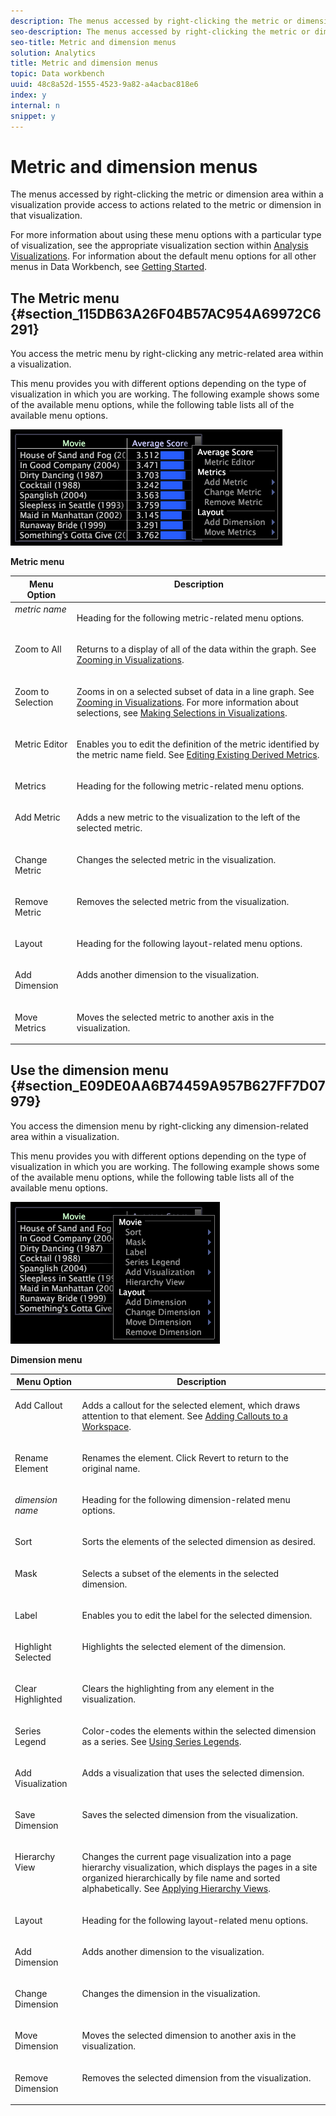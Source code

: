 ```yaml
---
description: The menus accessed by right-clicking the metric or dimension area within a visualization provide access to actions related to the metric or dimension in that visualization.
seo-description: The menus accessed by right-clicking the metric or dimension area within a visualization provide access to actions related to the metric or dimension in that visualization.
seo-title: Metric and dimension menus
solution: Analytics
title: Metric and dimension menus
topic: Data workbench
uuid: 48c8a52d-1555-4523-9a82-a4acbac818e6
index: y
internal: n
snippet: y
---
```


# Metric and dimension menus

The menus accessed by right-clicking the metric or dimension area within a visualization provide access to actions related to the metric or dimension in that visualization.

 For more information about using these menu options with a particular type of visualization, see the appropriate visualization section within [Analysis Visualizations](../../data-workbench-client/c-analysis-vis/c-analysis-vis.md#concept_CB5B9716D3404B2B888A55B3EFEC1FA5). For information about the default menu options for all other menus in Data Workbench, see [Getting Started](../../data-workbench-client/c-get-started/c-get-started.md#concept_CFA6B7A2AFB54A04809BFEFE169D2954).

## The Metric menu {#section_115DB63A26F04B57AC954A69972C6291}

You access the metric menu by right-clicking any metric-related area within a visualization.

This menu provides you with different options depending on the type of visualization in which you are working. The following example shows some of the available menu options, while the following table lists all of the available menu options.

![](assets/mnu_Metric.png)

<table id="table_81EFAC2D754843DD98C2DDF81A35A2B4"> 
 <desc> 
  <b>Metric menu </b> 
 </desc> 
 <thead> 
  <tr valign="top"> 
   <th colname="col1" class="entry"> Menu Option </th> 
   <th colname="col2" class="entry"> Description </th> 
  </tr> 
 </thead>
 <tbody> 
  <tr valign="top"> 
   <td colname="col1"> <i>metric name</i> </td> 
   <td colname="col2"> <p>Heading for the following metric-related menu options. </p> </td> 
  </tr> 
  <tr valign="top"> 
   <td colname="col1" align="left"> <p>Zoom to All </p> </td> 
   <td colname="col2"> <p>Returns to a display of all of the data within the graph. See <a href="../../data-workbench-client/c-vis/c-zoom-vis.md#concept_7E33670BB5344F78A316F1A84CC20530" format="dita" scope="local"> Zooming in Visualizations</a>. </p> </td> 
  </tr> 
  <tr valign="top"> 
   <td colname="col1"> <p>Zoom to Selection </p> </td> 
   <td colname="col2"> <p>Zooms in on a selected subset of data in a line graph. See <a href="../../data-workbench-client/c-vis/c-zoom-vis.md#concept_7E33670BB5344F78A316F1A84CC20530" format="dita" scope="local"> Zooming in Visualizations</a>. For more information about selections, see <a href="../../data-workbench-client/c-vis/c-sel-vis/c-sel-vis.md#concept_012870EC22C7476E9AFBF3B8B2515746" format="dita" scope="local"> Making Selections in Visualizations</a>. </p> </td> 
  </tr> 
  <tr valign="top"> 
   <td colname="col1"> <p>Metric Editor </p> </td> 
   <td colname="col2"> <p>Enables you to edit the definition of the metric identified by the metric name field. See <a href="../../data-workbench-client/c-admin-intrf/c-prof-mgr/c-drvd-mtrcs.md#section_DB6D924CF4E14BCC8D57CFE1059FC797" format="dita" scope="local"> Editing Existing Derived Metrics</a>. </p> </td> 
  </tr> 
  <tr valign="top"> 
   <td colname="col1"> <p>Metrics </p> </td> 
   <td colname="col2"> <p>Heading for the following metric-related menu options. </p> </td> 
  </tr> 
  <tr valign="top"> 
   <td colname="col1"> <p>Add Metric </p> </td> 
   <td colname="col2"> <p>Adds a new metric to the visualization to the left of the selected metric. </p> </td> 
  </tr> 
  <tr valign="top"> 
   <td colname="col1"> <p>Change Metric </p> </td> 
   <td colname="col2"> <p>Changes the selected metric in the visualization. </p> </td> 
  </tr> 
  <tr valign="top"> 
   <td colname="col1"> <p>Remove Metric </p> </td> 
   <td colname="col2"> <p>Removes the selected metric from the visualization. </p> </td> 
  </tr> 
  <tr valign="top"> 
   <td colname="col1"> <p>Layout </p> </td> 
   <td colname="col2"> <p>Heading for the following layout-related menu options. </p> </td> 
  </tr> 
  <tr valign="top"> 
   <td colname="col1"> <p>Add Dimension </p> </td> 
   <td colname="col2"> <p>Adds another dimension to the visualization. </p> </td> 
  </tr> 
  <tr valign="top"> 
   <td colname="col1"> <p>Move Metrics </p> </td> 
   <td colname="col2"> <p>Moves the selected metric to another axis in the visualization. </p> </td> 
  </tr> 
 </tbody> 
</table>

## Use the dimension menu {#section_E09DE0AA6B74459A957B627FF7D07979}

You access the dimension menu by right-clicking any dimension-related area within a visualization.

This menu provides you with different options depending on the type of visualization in which you are working. The following example shows some of the available menu options, while the following table lists all of the available menu options.

![](assets/mnu_Dimension.png)

<table id="table_D8BB675B710B48A783B1C9EB206033E9"> 
 <desc> 
  <b>Dimension menu </b> 
 </desc> 
 <thead> 
  <tr valign="top"> 
   <th colname="col1" class="entry"> Menu Option </th> 
   <th colname="col2" class="entry"> Description </th> 
  </tr> 
 </thead>
 <tbody> 
  <tr valign="top"> 
   <td colname="col1"> <p>Add Callout </p> </td> 
   <td colname="col2"> <p>Adds a callout for the selected element, which draws attention to that element. See <a href="../../data-workbench-client/c-vis/c-call-wkspc.md#concept_212B09E763044D938987B4A9C658ADC0" format="dita" scope="local"> Adding Callouts to a Workspace</a>. </p> </td> 
  </tr> 
  <tr valign="top"> 
   <td colname="col1"> <p>Rename Element </p> </td> 
   <td colname="col2"> <p>Renames the element. Click <span class="uicontrol"> Revert</span> to return to the original name. </p> </td> 
  </tr> 
  <tr valign="top"> 
   <td colname="col1"> <p><i>dimension name</i> </p> </td> 
   <td colname="col2"> <p>Heading for the following dimension-related menu options. </p> </td> 
  </tr> 
  <tr valign="top"> 
   <td colname="col1"> <p>Sort </p> </td> 
   <td colname="col2"> <p>Sorts the elements of the selected dimension as desired. </p> </td> 
  </tr> 
  <tr valign="top"> 
   <td colname="col1"> <p>Mask </p> </td> 
   <td colname="col2"> <p>Selects a subset of the elements in the selected dimension. </p> </td> 
  </tr> 
  <tr valign="top"> 
   <td colname="col1"> <p>Label </p> </td> 
   <td colname="col2"> <p>Enables you to edit the label for the selected dimension. </p> </td> 
  </tr> 
  <tr valign="top"> 
   <td colname="col1"> <p>Highlight Selected </p> </td> 
   <td colname="col2"> <p>Highlights the selected element of the dimension. </p> </td> 
  </tr> 
  <tr valign="top"> 
   <td colname="col1"> <p>Clear Highlighted </p> </td> 
   <td colname="col2"> <p>Clears the highlighting from any element in the visualization. </p> </td> 
  </tr> 
  <tr valign="top"> 
   <td colname="col1"> <p>Series Legend </p> </td> 
   <td colname="col2"> <p>Color-codes the elements within the selected dimension as a series. See <a href="../../data-workbench-client/c-analysis-vis/c-tables/c-srs-leg.md#concept_C48042A705524BC4B63CD6F24874CC12" format="dita" scope="local"> Using Series Legends</a>. </p> </td> 
  </tr> 
  <tr valign="top"> 
   <td colname="col1"> <p>Add Visualization </p> </td> 
   <td colname="col2"> <p>Adds a visualization that uses the selected dimension. </p> </td> 
  </tr> 
  <tr valign="top"> 
   <td colname="col1"> <p>Save Dimension </p> </td> 
   <td colname="col2"> <p>Saves the selected dimension from the visualization. </p> </td> 
  </tr> 
  <tr valign="top"> 
   <td colname="col1"> <p>Hierarchy View </p> </td> 
   <td colname="col2"> <p>Changes the current page visualization into a page hierarchy visualization, which displays the pages in a site organized hierarchically by file name and sorted alphabetically. See <a href="../../data-workbench-client/c-analysis-vis/c-tables/c-hier-vews.md#concept_B461183424A841EB94F8143A0EAF9BFF" format="dita" scope="local"> Applying Hierarchy Views</a>. </p> </td> 
  </tr> 
  <tr valign="top"> 
   <td colname="col1"> <p>Layout </p> </td> 
   <td colname="col2"> <p>Heading for the following layout-related menu options. </p> </td> 
  </tr> 
  <tr valign="top"> 
   <td colname="col1"> <p>Add Dimension </p> </td> 
   <td colname="col2"> <p>Adds another dimension to the visualization. </p> </td> 
  </tr> 
  <tr valign="top"> 
   <td colname="col1"> <p>Change Dimension </p> </td> 
   <td colname="col2"> <p>Changes the dimension in the visualization. </p> </td> 
  </tr> 
  <tr valign="top"> 
   <td colname="col1"> <p>Move Dimension </p> </td> 
   <td colname="col2"> <p>Moves the selected dimension to another axis in the visualization. </p> </td> 
  </tr> 
  <tr valign="top"> 
   <td colname="col1"> <p>Remove Dimension </p> </td> 
   <td colname="col2"> <p>Removes the selected dimension from the visualization. </p> </td> 
  </tr> 
 </tbody> 
</table>

